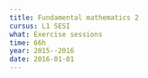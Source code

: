 ```yaml
---
title: Fundamental mathematics 2
cursus: L1 SESI
what: Exercise sessions
time: 66h
year: 2015--2016
date: 2016-01-01
---
```

